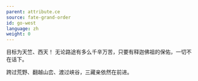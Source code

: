 ```yaml
---
parent: attribute.ce
source: fate-grand-order
id: go-west
language: zh
weight: 0
---
```


目标为天竺、西天！
无论路途有多么千辛万苦，只要有释迦佛祖的保佑，一切不在话下。

跨过荒野、翻越山峦、渡过峡谷，三藏亲依然在前进。
